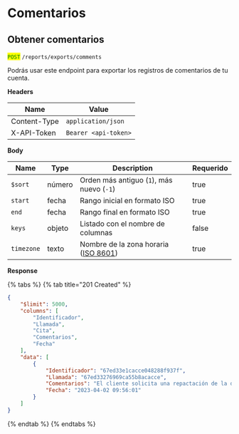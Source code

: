 # Comentarios

## Obtener comentarios

<mark style="color:green;">`POST`</mark> `/reports/exports/comments`

Podrás usar este endpoint para exportar los registros de comentarios de tu cuenta.

**Headers**

| Name         | Value                |
| ------------ | -------------------- |
| Content-Type | `application/json`   |
| X-API-Token  | `Bearer <api-token>` |

**Body**

<table><thead><tr><th>Name</th><th>Type</th><th>Description</th><th data-type="checkbox">Requerido</th></tr></thead><tbody><tr><td><code>$sort</code></td><td>número</td><td>Orden más antiguo (<code>1</code>), más nuevo (<code>-1</code>)</td><td>true</td></tr><tr><td><code>start</code></td><td>fecha</td><td>Rango inicial en formato ISO</td><td>true</td></tr><tr><td><code>end</code></td><td>fecha</td><td>Rango final en formato ISO</td><td>true</td></tr><tr><td><code>keys</code> </td><td>objeto</td><td>Listado con el nombre de columnas</td><td>false</td></tr><tr><td><code>timezone</code></td><td>texto</td><td>Nombre de la zona horaria (<a href="https://en.wikipedia.org/wiki/ISO_8601">ISO 8601</a>)</td><td>true</td></tr></tbody></table>

**Response**

{% tabs %}
{% tab title="201 Created" %}
```json
{
    "$limit": 5000,
    "columns": [
        "Identificador",
        "Llamada",
        "Cita",
        "Comentarios",
        "Fecha"
    ],
    "data": [
        {
            "Identificador": "67ed33e1cacce048288f937f",
            "Llamada": "67ed33276969ca55b8acacce",
            "Comentarios": "El cliente solicita una repactación de la deuda, lo que debe ir con el área de análisis previa a aprobación",
            "Fecha": "2023-04-02 09:56:01"
        }
    ]
}
```
{% endtab %}
{% endtabs %}
